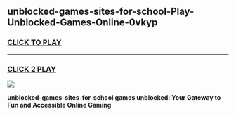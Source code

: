 
## unblocked-games-sites-for-school-Play-Unblocked-Games-Online-0vkyp
<h3>
<a href="https://premium76.site?title=unblocked-games-sites-for-school&ref=24A">CLICK TO PLAY</a></h3>
<hr>

<h3>
<a href="https://premium76.site?title=unblocked-games-sites-for-school&ref=24A">CLICK 2 PLAY</a>
  
</h3>

<a href="https://premium76.site?title=unblocked-games-sites-for-school&ref=24A"><img src="https://clearcache.store/games.png"></a>


**unblocked-games-sites-for-school games unblocked: Your Gateway to Fun and Accessible Online Gaming**
